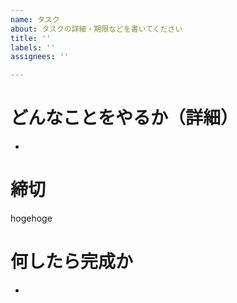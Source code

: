 ```yaml
---
name: タスク
about: タスクの詳細・期限などを書いてください
title: ''
labels: ''
assignees: ''

---
```

# どんなことをやるか（詳細）
- 

# 締切
hogehoge

# 何したら完成か
-
